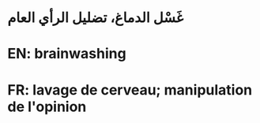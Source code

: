 # غَسْل الدماغ، تضليل الرأي العام

# EN: brainwashing

# FR: lavage de cerveau; manipulation de l'opinion
